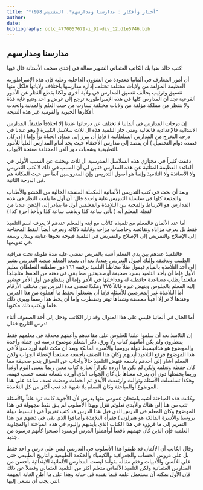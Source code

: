 ```yaml
---
title: "*أخبار وأفكار : مدارسنا ومدارسهم*. المقتبس 8(9)"
author: 
date: 
bibliography: oclc_4770057679-i_92-div_12.d1e5746.bib
---
```




##  مدارسنا ومدارسهم 


 كتب خالد ضيا بك الكاتب العثماني الشهير مقالة في  إحدى  صحف الأستانة قال فيها: 

 أن أمور المعارف في ألمانيا معدودة من الشؤون الداخلية وعليه فإن هذه الإمبراطورية   العظيمة المؤلفة من ولايات مختلفة تختلف إدارة مدارسها باختلاف ولاياتها فلكل منها تنسيق وترتيب يخالف تنسيق المدارس في ولاية أخرى ولكنا بقطع النظر عن الأمور ألفرعية نجد أن المدارس كلها في هذه الإمبراطورية ترجع إلى غرض و  احد  وتتبع غاية فذة ولا ينتظر من مملكة مؤلفة من ولايات مختلفة تساوت من حيث العلم والمدنية واتحدت أفكارها الحيوية والقومية غير هذه النتيجة. 

 إن درجات المدارس في ألمانيا لا تختلف عن درجاتها عندنا إلا اختلافاً طفيفاً. المدارس الابتدائية فالإعدادية فالعالية ومتى جاز التلميذ هذه ال  ثلاث  سلاسل الكبيرة ( وهو عندنا في درجة التخرج من المدارس السلطانية ) فإما أن يبرز إلى ميدان الحياة تواً وإما ( إن كان قصده دوام التحصيل ) أن يقصد إلى مدارس الأخصّاء حيث يجد أمام المدارس العليا للأمور التطبيقية وشعبات دور ألفن المختلفة مفتحة الأبواب. 

 دققت كثيراً في مجتازي هذه السلاسل المدرسية ال  ثلاث  وبحثت عن السبب الأولي في ألفائدة العظيمة المتأتية عن هذه المدارس فتبين لي أن السبب في ذلك لا كتب التدريس ولا الأساتذة ولا التلاميذ وإنما هو أصول التدريس وإن المدروسين آنفاً من حيث المكانة هم في الدرجة الثانية. 

 وبعد أن بحث في كتب التدريس الألمانية المكملة المنقحة الخالية من الحشو والأطناب والمتبعة كلها في سلسلة التدريس غاية واحدة قال: أن أول ما يلفت النظر في هذه المدارس هو الارتباط والمحبة بين التلامذة والمعلمين أول ما يتبادر إلى الذهن عندنا من لفظة المعلم أنه ( يأتي ساعة كذا ويذهب ساعة كذا ويأخذ أجرة كذا )

 أما عند الألمان فالمعلم مع تلميذه كالأب مع ابنه والمعلم عندهم لا يعرف اسم التلميذ فقط بل يعرف مزاياه ونقائصه وخاصيات مزاجه وقابلية ذكائه ويعرف أيضاً النقط المحتاجة إلى الإصلاح والتمريض إلى الإصلاح والتمريض في التلميذ فيوجه نحوها عنايته ويبذل وسعه في تقويمها. 

 فالتلميذ عندهم بين يدي المعلم أشبه بالمريض تمضي عليه مدة طويلة تحت مراقبة الطبيب وتدقيقه وإليك أصول التدريس عندنا: بعد أن يصعد المعلم منصة التدريس يشير إلى  أحد  التلامذة بالقيام فيقول مثلاً مخاطباً التلميذ برقمه  ١٦٦  دور سلطنة السلطان سليم الأول فإما   أن يأخذ التلميذ بسرد صحيفة أوصحيفتين مما بقي في ذهنه من الحفظ متلجلجاً متلعثماً يطلب مساعدة حافظته له ومداخلتها في الأمر وإما أن ينقطع من أول الأمر فيشير إليه المعلم بالجلوس وينهض غيره قائلاً  ٢٧٥  وهكذا تمضي مدة الدرس بين مختلف الأرقام أما التلامذة غير المعرضين للأسئلة فإما أن يشتغلوا بحفظ ما أهملوه من هذا الدرس وعندها لا نر إلا أعيناً مغمضة وشفاهاً تهتز وتضطرب وإما أن يخط هذا رسماً ويبري ذلك قلماً ويكتب ذلك مكتوباً. 

 أما الحال في ألمانيا فليس على هذا المنوال وقد زار الكاتب ودخل إلى  أحد  الصفوف أثناء درس التاريخ فقال: 

 إن التلاميذ بعد أن سلموا علينا للجلوس على مقاعدهم وأعينهم محدقة في معلمهم فقط ينتظرون ولم يكن أمامهم كتاب ولا ورق. ذكر المعلم موضوع درسه في جملة واحدة والموضوع هو هذاتبسيط دولة بروسيا والأسرة المالكة وبعد أن مكث ثانية أورد سؤالاً في هذا الموضوع فرفع التلاميذ أيديهم وكان هذا الصنف بأجمعه مستعداً لإعطاء الجواب ولكن المعلم أشار إلى أحدهم باسمه فنهض التلميذ حالاً وأجاب عن السؤال بنحو صحيفة مما كان حفظه وتعلمه ولكن لم يكن ما أورده تكراراً لعبارة كتاب معين ربما ينسى اليوم أوغداً وربما يحفظها دون أن يعرف معناها بل كان الجواب الذي أورده بلسانه نفسه حسب فهمه. وهكذا تسلسلت الأسئلة وتوالت وارتفعت الأيدي ثم انحطت ومضت نصف ساعة على هذا الموضوع أوالمباحثة وكان المعلم بلا شبهة قد تعب أكثر من كل التلامذة. 

 وكانت هذه المباحثة أشبه بامتحان عمومي منها يدرس لأن الأجوبة كانت ترد علناً والأسئلة تثب من هنا إلى هناك والأيدي تعلوثم تنزل وبهذا الأسلوب لم يبق نقط مجهولة في هذا الموضوع وكان المعلم في الدرس الذي قبل هذا الدرس قد كتب تقريراً في ( تبسيط دولة بروسيا والأسرة المالكة هو هنزلون ) فقرأه التلامذة وأضافوا الذي بقي في ذهنهم من هذا التقرير إلى ما قرؤوه في هذا الكتاب الذي بأيديهم واليوم في هذه المباحثة أوالمجاوبة العلمية فإن الذين كان فهمهم ناقصاً أوأهملوا الدرس أونسوه أصبحوا كأنهم درسوه من جديد. 

 وقال الكاتب أن الألمان قد طبقوا هذا الأسلوب في التدريس ليس على درس و  احد  فقط بل   على دروس الحساب والجغرافية والكيمياء والحكمة الطبيعية والتاريخ الطبيعي حتى على الألسن والأدبيات وختم مقاله بقوله: ليست المدارس الألمانية الابتدائية بأحسن من المدارس العثمانية ولكن التلميذ الألماني متعلم أكثر من التلميذ العثماني وفضلاً عن ذلك فإن الأول يمكنه أن يستعمل علمه فيما يفيده في حياته وهذا على ما أظن الغاية المهمة التي يجب أن نسعى إليها. 
